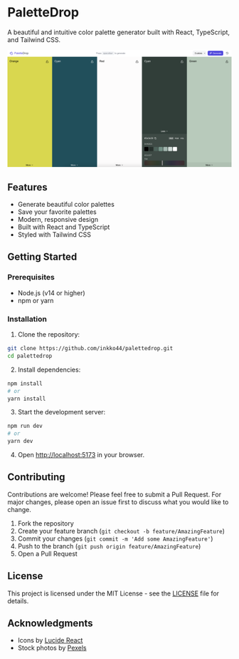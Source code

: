 # PaletteDrop

A beautiful and intuitive color palette generator built with React, TypeScript, and Tailwind CSS.

![PaletteDrop Screenshot](screenshot.png)

## Features

- Generate beautiful color palettes
- Save your favorite palettes
- Modern, responsive design
- Built with React and TypeScript
- Styled with Tailwind CSS

## Getting Started

### Prerequisites

- Node.js (v14 or higher)
- npm or yarn

### Installation

1. Clone the repository:
```bash
git clone https://github.com/inkko44/palettedrop.git
cd palettedrop
```

2. Install dependencies:
```bash
npm install
# or
yarn install
```

3. Start the development server:
```bash
npm run dev
# or
yarn dev
```

4. Open [http://localhost:5173](http://localhost:5173) in your browser.

## Contributing

Contributions are welcome! Please feel free to submit a Pull Request. For major changes, please open an issue first to discuss what you would like to change.

1. Fork the repository
2. Create your feature branch (`git checkout -b feature/AmazingFeature`)
3. Commit your changes (`git commit -m 'Add some AmazingFeature'`)
4. Push to the branch (`git push origin feature/AmazingFeature`)
5. Open a Pull Request

## License

This project is licensed under the MIT License - see the [LICENSE](LICENSE) file for details.

## Acknowledgments

- Icons by [Lucide React](https://lucide.dev/)
- Stock photos by [Pexels](https://www.pexels.com/) 